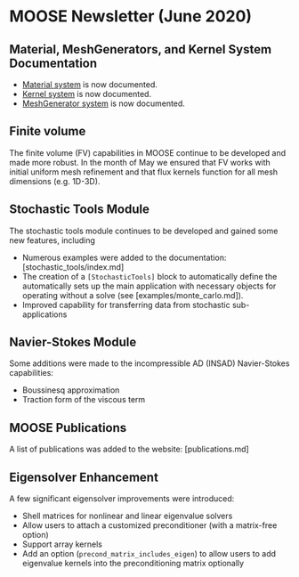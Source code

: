 # MOOSE Newsletter (June 2020)

## Material, MeshGenerators, and Kernel System Documentation

- [Material system](syntax/Materials/index.md) is now documented.
- [Kernel system](syntax/Kernels/index.md) is now documented.
- [MeshGenerator system](syntax/Mesh/index.md) is now documented.

## Finite volume

The finite volume (FV) capabilities in MOOSE continue to be developed and made more
robust. In the month of May we ensured that FV works with initial uniform mesh
refinement and that flux kernels function for all mesh dimensions (e.g. 1D-3D).

## Stochastic Tools Module

The stochastic tools module continues to be developed and gained some new features, including

- Numerous examples were added to the documentation: [stochastic_tools/index.md]
- The creation of a `[StochasticTools]` block to automatically define the automatically sets up
  the main application with necessary objects for operating without a solve
  (see [examples/monte_carlo.md]).
- Improved capability for transferring data from stochastic sub-applications

## Navier-Stokes Module

Some additions were made to the incompressible AD (INSAD) Navier-Stokes capabilities:

- Boussinesq approximation
- Traction form of the viscous term

## MOOSE Publications

A list of publications was added to the website: [publications.md]

## Eigensolver Enhancement

A few significant eigensolver improvements were introduced:

- Shell matrices for nonlinear and linear eigenvalue solvers
- Allow users to attach a customized preconditioner (with a matrix-free option)
- Support array kernels
- Add an option (`precond_matrix_includes_eigen`) to allow users to add eigenvalue kernels into the preconditioning matrix optionally
